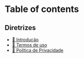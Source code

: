 # Table of contents

## Diretrizes

* [📖 Introdução](diretrizes/introducao.md)
* [📃 Termos de uso](diretrizes/termos-de-uso.md)
* [📃 Política de Privacidade](diretrizes/privacy-policy.md)
